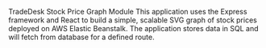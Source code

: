 TradeDesk Stock Price Graph Module
  This application uses the Express framework and React to build a simple, scalable SVG graph of stock prices deployed on AWS Elastic Beanstalk. The application stores data in SQL and will fetch from database for a defined route.
